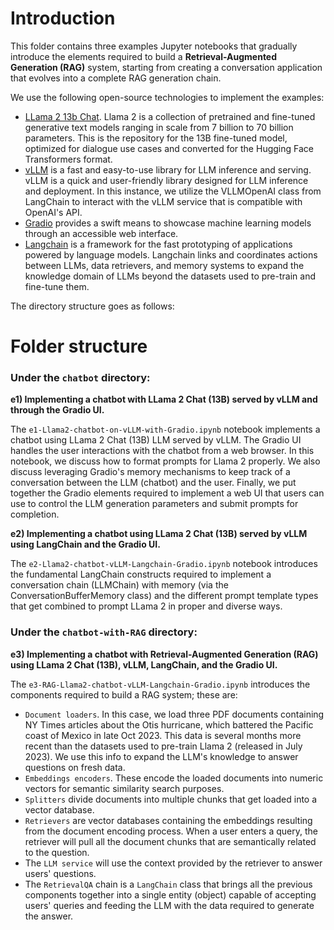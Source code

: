 # Introduction

This folder contains three examples Jupyter notebooks that gradually introduce the elements required to build a **Retrieval-Augmented 
Generation (RAG)** system, starting from creating a conversation application that evolves into a complete RAG generation chain.

We use the following open-source technologies to implement the examples:
- [LLama 2 13b Chat](https://huggingface.co/meta-llama/Llama-2-13b-chat-hf). Llama 2 is a collection of pretrained and fine-tuned generative text models ranging in scale from 7 billion to 70 billion parameters. This is the repository for the 13B fine-tuned model, optimized for dialogue use cases and converted for the Hugging Face Transformers format.
- [vLLM](https://vllm.readthedocs.io/en/latest/) is a fast and easy-to-use library for LLM inference and serving. vLLM is a quick and user-friendly library designed for LLM inference and deployment. In this instance, we utilize the VLLMOpenAI class from LangChain to interact with the vLLM service that is compatible with OpenAI's API.
- [Gradio](https://www.gradio.app/) provides a swift means to showcase machine learning models through an accessible web interface.
- [Langchain](https://python.langchain.com/) is a framework for the fast prototyping of applications powered by language models. Langchain links and coordinates actions between LLMs, data retrievers, and memory systems to expand the knowledge domain of LLMs beyond the datasets used to pre-train and fine-tune them.

The directory structure goes as follows:

# Folder structure
### Under the `chatbot` directory:

**e1) Implementing a chatbot with LLama 2 Chat (13B) served by vLLM and through the Gradio UI.**

The `e1-Llama2-chatbot-on-vLLM-with-Gradio.ipynb` notebook implements a chatbot using LLama 2 Chat (13B) LLM served by vLLM. The Gradio UI handles the user interactions with the chatbot from a web browser. In this notebook, we discuss how to format prompts for Llama 2 properly. We also discuss leveraging Gradio's memory mechanisms to keep track of a conversation between the LLM (chatbot) and the user. Finally, we put together the Gradio elements required to implement a web UI that users can use to control the LLM generation parameters and submit prompts for completion.

**e2) Implementing a chatbot using LLama 2 Chat (13B) served by vLLM using LangChain and the Gradio UI.**

The `e2-Llama2-chatbot-vLLM-Langchain-Gradio.ipynb` notebook introduces the fundamental LangChain constructs required to implement a conversation chain (LLMChain) with memory (via the ConversationBufferMemory class) and the different prompt template types that get combined to prompt LLama 2 in proper and diverse ways.

### Under the `chatbot-with-RAG` directory:

**e3) Implementing a chatbot with Retrieval-Augmented Generation (RAG) using LLama 2 Chat (13B), vLLM, LangChain, and the Gradio UI.**

The `e3-RAG-Llama2-chatbot-vLLM-Langchain-Gradio.ipynb` introduces the components required to build a RAG system; these are:

- `Document loaders`. In this case, we load three PDF documents containing NY Times articles about the Otis hurricane, which battered the Pacific coast of Mexico in late Oct 2023. This data is several months more recent than the datasets used to pre-train Llama 2 (released in July 2023). We use this info to expand the LLM's knowledge to answer questions on fresh data.
- `Embeddings encoders`. These encode the loaded documents into numeric vectors for semantic similarity search purposes.
- `Splitters` divide documents into multiple chunks that get loaded into a vector database.
- `Retrievers` are vector databases containing the embeddings resulting from the document encoding process. When a user enters a query, the retriever will pull all the document chunks that are semantically related to the question.
- The `LLM service` will use the context provided by the retriever to answer users' questions.
- The `RetrievalQA` chain is a `LangChain` class that brings all the previous components together into a single entity (object) capable of accepting users' queries and feeding the LLM with the data required to generate the answer.